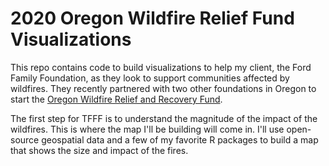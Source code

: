 # 2020 Oregon Wildfire Relief Fund Visualizations

This repo contains code to build visualizations to help my client, the Ford Family Foundation, as they look to support communities affected by wildfires. They recently partnered with two other foundations in Oregon to start the [Oregon Wildfire Relief and Recovery Fund](https://oregoncf.org/oregon-wildfire-relief-recovery/community-rebuilding-fund/).

The first step for TFFF is to understand the magnitude of the impact of the wildfires. This is where the map I'll be building will come in. I'll use open-source geospatial data and a few of my favorite R packages to build a map that shows the size and impact of the fires.